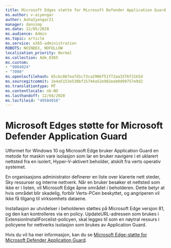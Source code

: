 ```yaml
---
title: Microsoft Edges støtte for Microsoft Defender Application Guard
ms.author: v-aiyengar
author: AshaIyengar21
manager: dansimp
ms.date: 12/05/2020
ms.audience: Admin
ms.topic: article
ms.service: o365-administration
ROBOTS: NOINDEX, NOFOLLOW
localization_priority: Normal
ms.collection: Adm_O365
ms.custom:
- "9004024"
- "7090"
ms.openlocfilehash: 65cbc867ea7d1c73ca2906f51f72aa3376f31b5d
ms.sourcegitcommit: 2e4a5153e530bf15744a52e982eeb0d99757e9d2
ms.translationtype: MT
ms.contentlocale: nb-NO
ms.lasthandoff: 12/04/2020
ms.locfileid: "49584016"
---
```

# <a name="microsoft-edges-support-for-microsoft-defender-application-guard"></a>Microsoft Edges støtte for Microsoft Defender Application Guard

Utformet for Windows 10 og Microsoft Edge bruker Application Guard en metode for maskin vare isolasjon som lar en bruker navigere i et uklarert nettsted fra en isolert, Hyper-V-aktivert beholder, atskilt fra verts operativ systemet.

En organisasjons administrator definerer en liste over klarerte nett steder, Sky ressurser og interne nettverk. Når en bruker besøker et nettsted som ikke er i listen, vil Microsoft Edge åpne området i beholderen. Dette betyr at hvis området blir skadelig, forblir Verts-PCen beskyttet, og angriperen vil ikke få tilgang til virksomhets dataene.

Installasjon av utvidelser i beholderen støttes på Microsoft Edge versjon 81, og den kan kontrolleres via en policy. UpdateURL-adressen som brukes i ExtensionInstallForcelist-policyen, skal legges til som en nøytral ressurs i policyene for nettverks isolasjon som brukes av Application Guard.

Hvis du vil ha mer informasjon, kan du se [Microsoft Edge-støtte for Microsoft Defender Application Guard](https://go.microsoft.com/fwlink/?linkid=2134229).
